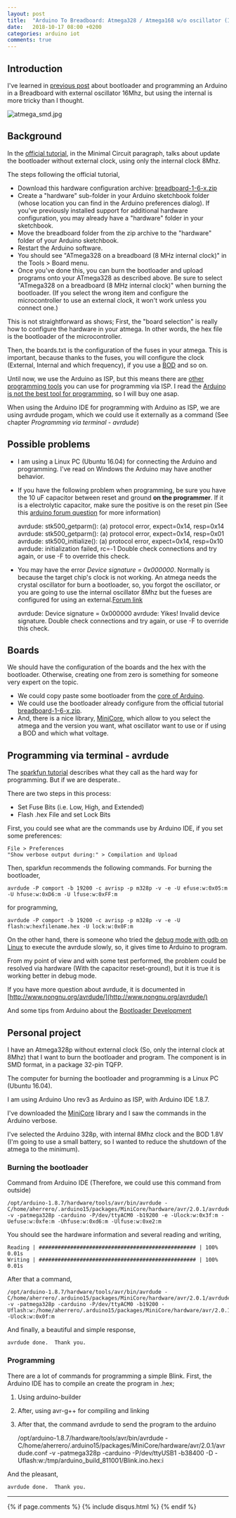 ```yaml
---
layout: post
title:  "Arduino To Breadboard: Atmega328 / Atmega168 w/o oscillator (Internal 8MHz)"
date:   2018-10-17 08:00 +0200
categories: arduino iot
comments: true
---
```


## Introduction
I've learned in [previous post](https://aherrero.github.io/arduino/iot/2018/09/24/ArduinoToBreadboard.html) about bootloader and programming an Arduino in a Breadboard with external oscillator 16Mhz, but using the internal is more tricky than I thought.

![atmega_smd.jpg](/assets/images/arduino2breadboard/atmega_smd.jpg)

## Background
In the [official tutorial](https://www.arduino.cc/en/Tutorial/ArduinoToBreadboard), in the Minimal Circuit paragraph, talks about update the bootloader without external clock, using only the internal clock 8Mhz.

The steps following the official tutorial,

- Download this hardware configuration archive: [breadboard-1-6-x.zip](https://www.arduino.cc/en/uploads/Tutorial/breadboard-1-6-x.zip)
- Create a "hardware" sub-folder in your Arduino sketchbook folder (whose location you can find in the Arduino preferences dialog). If you've previously installed support for additional hardware configuration, you may already have a "hardware" folder in your sketchbook.
- Move the breadboard folder from the zip archive to the "hardware" folder of your Arduino sketchbook.
- Restart the Arduino software.
- You should see "ATmega328 on a breadboard (8 MHz internal clock)" in the Tools > Board menu.
- Once you've done this, you can burn the bootloader and upload programs onto your ATmega328 as described above. Be sure to select "ATmega328 on a breadboard (8 MHz internal clock)" when burning the bootloader. (If you select the wrong item and configure the microcontroller to use an external clock, it won't work unless you connect one.)

This is not straightforward as shows; First, the "board selection" is really how to configure the hardware in your atmega. In other words, the hex file is the bootloader of the microcontroller.

Then, the boards.txt is the configuration of the fuses in your atmega. This is important, because thanks to the fuses, you will configure the clock (External, Internal and which frequency), if you use a [BOD](https://electronics.stackexchange.com/questions/229189/atmega328p-how-is-brown-out-detection-supposed-to-work) and so on.

Until now, we use the Arduino as ISP, but this means there are [other programming tools](https://www.sparkfun.com/products/9825) you can use for programming via ISP. I read the [Arduino is not the best tool for programming](http://shallowsky.com/blog/hardware/programming-breadboard-atmega.html), so I will buy one asap.

When using the Arduino IDE for programming with Arduino as ISP, we are using avrdude progam, which we could use it externally as a command (See chapter _Programming via terminal - avrdude_)

## Possible problems
- I am using a Linux PC (Ubuntu 16.04) for connecting the Arduino and programming. I've read on Windows the Arduino may have another behavior.
- If you have the following problem when programming, be sure you have the 10 uF capacitor between reset and ground **on the programmer**. If it is a electrolytic capacitor, make sure the positive is on the reset pin (See this [arduino forum question](https://forum.arduino.cc/index.php?topic=342977.0) for more information)


    avrdude: stk500_getparm(): (a) protocol error, expect=0x14, resp=0x14
    avrdude: stk500_getparm(): (a) protocol error, expect=0x14, resp=0x01
    avrdude: stk500_initialize(): (a) protocol error, expect=0x14, resp=0x10
    avrdude: initialization failed, rc=-1
    Double check connections and try again, or use -F to override this check.


- You may have the error _Device signature = 0x000000_. Normally is because the target chip's clock is not working. An atmega needs the crystal oscillator for burn a bootloader, so, you forgot the oscillator, or you are going to use the internal oscillator 8Mhz but the fueses are configured for using an external.[Forum link](https://forum.arduino.cc/index.php?topic=354674.0)


    avrdude: Device signature = 0x000000
    avrdude: Yikes!  Invalid device signature.
    Double check connections and try again, or use -F to override this check.


## Boards
We should have the configuration of the boards and the hex with the bootloader. Otherwise, creating one from zero is something for someone very expert on the topic.

- We could copy paste some bootloader from the [core of Arduino](https://github.com/arduino/ArduinoCore-avr/tree/master/bootloaders).
- We could use the bootloader already configure from the official tutorial [breadboard-1-6-x.zip](https://www.arduino.cc/en/uploads/Tutorial/breadboard-1-6-x.zip).
- And, there is a nice library, [MiniCore](https://github.com/MCUdude/MiniCore), which allow to you select the atmega and the version you want, what oscillator want to use or if using a BOD and which what voltage.

## Programming via terminal - avrdude
The [sparkfun tutorial](https://learn.sparkfun.com/tutorials/installing-an-arduino-bootloader) describes what they call as the hard way for programming. But if we are desperate..

There are two steps in this process:
- Set Fuse Bits (i.e. Low, High, and Extended)
- Flash .hex File and set Lock Bits

First, you could see what are the commands use by Arduino IDE, if you set some preferences:

    File > Preferences
    "Show verbose output during:" > Compilation and Upload

Then, sparkfun recommends the following commands.
For burning the bootloader,

    avrdude -P comport -b 19200 -c avrisp -p m328p -v -e -U efuse:w:0x05:m -U hfuse:w:0xD6:m -U lfuse:w:0xFF:m

for programming,

    avrdude -P comport -b 19200 -c avrisp -p m328p -v -e -U flash:w:hexfilename.hex -U lock:w:0x0F:m

On the other hand, there is someone who tried the [debug mode with gdb on Linux](http://notes.asd.me.uk/2011/10/20/using-the-arduino-uno-as-an-avr-isp/) to execute the avrdude slowly, so, it gives time to Arduino to program.

From my point of view and with some test performed, the problem could be resolved via hardware (With the capacitor reset-ground), but it is true it is working better in debug mode.

If you have more question about avrdude, it is documented in [http://www.nongnu.org/avrdude/](http://www.nongnu.org/avrdude/)

And some tips from Arduino about the [Bootloader Development](https://www.arduino.cc/en/Hacking/Bootloader?from=Main.Bootloader)

## Personal project
I have an Atmega328p without external clock (So, only the internal clock at 8Mhz) that I want to burn the bootloader and program.
The component is in SMD format, in a package 32-pin TQFP.

The computer for burning the bootloader and programming is a Linux PC (Ubuntu 16.04).

I am using Arduino Uno rev3 as Arduino as ISP, with Arduino IDE 1.8.7.

I've downloaded the [MiniCore](https://github.com/MCUdude/MiniCore) library and I saw the commands in the Arduino verbose.

I've selected the Arduino 328p, with internal 8Mhz clock and the BOD 1.8V (I'm going to use a small battery, so I wanted to reduce the shutdown of the atmega to the minimum).

### Burning the bootloader

Command from Arduino IDE (Therefore, we could use this command from outside)

    /opt/arduino-1.8.7/hardware/tools/avr/bin/avrdude -C/home/aherrero/.arduino15/packages/MiniCore/hardware/avr/2.0.1/avrdude.conf -v -patmega328p -carduino -P/dev/ttyACM0 -b19200 -e -Ulock:w:0x3f:m -Uefuse:w:0xfe:m -Uhfuse:w:0xd6:m -Ulfuse:w:0xe2:m

You should see the hardware information and several reading and writing,

    Reading | ################################################## | 100% 0.01s
    Writing | ################################################## | 100% 0.01s

After that a command,

    /opt/arduino-1.8.7/hardware/tools/avr/bin/avrdude -C/home/aherrero/.arduino15/packages/MiniCore/hardware/avr/2.0.1/avrdude.conf -v -patmega328p -carduino -P/dev/ttyACM0 -b19200 -Uflash:w:/home/aherrero/.arduino15/packages/MiniCore/hardware/avr/2.0.1/bootloaders/optiboot_flash/atmega328p/optiboot_flash_atmega328p_UART0_38400_8000000L.hex:i -Ulock:w:0x0f:m

And finally, a beautiful and simple response,

    avrdude done.  Thank you.

### Programming

There are a lot of commands for programming a simple Blink.
First, the Arduino IDE has to compile an create the program in .hex;
1. Using arduino-builder
2. After, using avr-g++ for compiling and linking
3. After that, the command avrdude to send the program to the arduino

    /opt/arduino-1.8.7/hardware/tools/avr/bin/avrdude -C/home/aherrero/.arduino15/packages/MiniCore/hardware/avr/2.0.1/avrdude.conf -v -patmega328p -carduino -P/dev/ttyUSB1 -b38400 -D -Uflash:w:/tmp/arduino_build_811001/Blink.ino.hex:i

And the pleasant,

    avrdude done.  Thank you.


***

{% if page.comments %}
{% include disqus.html %}
{% endif %}
